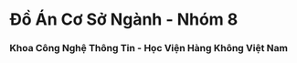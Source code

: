 <h1>Đồ Án Cơ Sở Ngành - Nhóm 8</h1>
<h3>Khoa Công Nghệ Thông Tin - Học Viện Hàng Không Việt Nam</h3>

